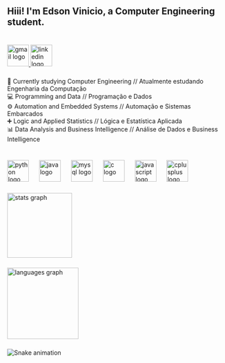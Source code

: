 <h2 align="left">Hiii! I'm Edson Vinicio, a Computer Engineering student.</h2>

###

<br clear="both">

<div align="left">
  <a href="edsontaveir@gmail.com" target="_blank">
    <img src="https://img.shields.io/static/v1?message=Gmail&logo=gmail&label=&color=D14836&logoColor=white&labelColor=&style=for-the-badge" height="50" alt="gmail logo"  />
  </a>
  <a href="https://www.linkedin.com/in/edson-vinicio-silva-459675298/" target="_blank">
    <img src="https://img.shields.io/static/v1?message=LinkedIn&logo=linkedin&label=&color=0077B5&logoColor=white&labelColor=&style=for-the-badge" height="50" alt="linkedin logo"  />
  </a>
</div>

###

<p align="left">🌱 Currently studying Computer Engineering // Atualmente estudando Engenharia da Computação <br>💻 Programming and Data // Programação e Dados <br>⚙️ Automation and Embedded Systems // Automação e Sistemas Embarcados <br>➕ Logic and Applied Statistics // Lógica e Estatística Aplicada<br>📊 Data Analysis and Business Intelligence // Análise de Dados e Business Intelligence</p>

###

<br clear="both">

<div align="left">
  <img src="https://cdn.jsdelivr.net/gh/devicons/devicon/icons/python/python-original.svg" height="50" alt="python logo"  />
  <img width="16" />
  <img src="https://cdn.jsdelivr.net/gh/devicons/devicon/icons/java/java-original.svg" height="50" alt="java logo"  />
  <img width="16" />
  <img src="https://cdn.jsdelivr.net/gh/devicons/devicon/icons/mysql/mysql-original.svg" height="50" alt="mysql logo"  />
  <img width="16" />
  <img src="https://cdn.jsdelivr.net/gh/devicons/devicon/icons/c/c-original.svg" height="50" alt="c logo"  />
  <img width="16" />
  <img src="https://cdn.jsdelivr.net/gh/devicons/devicon/icons/javascript/javascript-original.svg" height="50" alt="javascript logo"  />
  <img width="16" />
  <img src="https://cdn.jsdelivr.net/gh/devicons/devicon/icons/cplusplus/cplusplus-original.svg" height="50" alt="cplusplus logo"  />
</div>

###

<div align="left">
  <img src="https://github-readme-stats.vercel.app/api?username=EdsonVST&hide_title=false&hide_rank=false&show_icons=true&include_all_commits=true&count_private=true&disable_animations=false&theme=dracula&locale=en&hide_border=false" height="150" alt="stats graph"  />
</div>

###

<div align="left">
  <img src="https://github-readme-stats.vercel.app/api/top-langs?username=EdsonVST&locale=en&hide_title=false&layout=compact&card_width=320&langs_count=5&theme=dracula&hide_border=false&order=2" height="165" alt="languages graph"  />
</div>

###

<img src="https://raw.githubusercontent.com/EdsonVST/EdsonVST/output/snake.svg" alt="Snake animation" />

###
